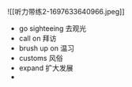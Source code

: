 ![[听力带练2-1697633640966.jpeg]]
- go sighteeing  去观光
- call on  拜访
- brush up on  温习
- customs  风俗
- expand  扩大发展
- 